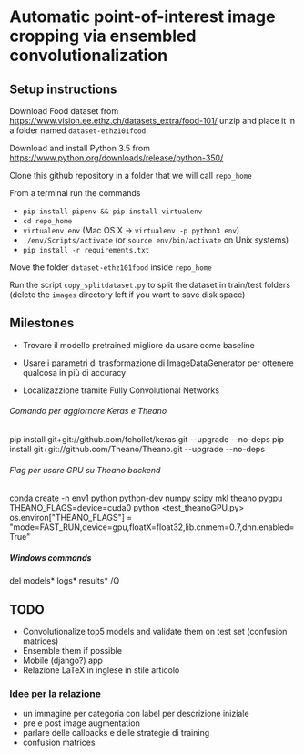 # Automatic point-of-interest image cropping via ensembled convolutionalization

## Setup instructions

Download Food dataset from https://www.vision.ee.ethz.ch/datasets_extra/food-101/ unzip and place it in a folder named `dataset-ethz101food`.

Download and install Python 3.5 from https://www.python.org/downloads/release/python-350/

Clone this github repository in a folder that we will call `repo_home`

From a terminal run the commands
* `pip install pipenv && pip install virtualenv`
* `cd repo_home`
* `virtualenv env` (Mac OS X -> `virtualenv -p python3 env`)
* `./env/Scripts/activate` (or `source env/bin/activate` on Unix systems)
* `pip install -r requirements.txt`

Move the folder `dataset-ethz101food` inside `repo_home`

Run the script `copy_splitdataset.py` to split the dataset in train/test folders (delete the `images` directory left if you want to save disk space)


## Milestones
* Trovare il modello pretrained migliore da usare come baseline 

* Usare i parametri di trasformazione di ImageDataGenerator per ottenere qualcosa in più di accuracy

* Localizazzione tramite Fully Convolutional Networks 

###### Comando per aggiornare Keras e Theano
pip install git+git://github.com/fchollet/keras.git --upgrade --no-deps
pip install git+git://github.com/Theano/Theano.git --upgrade --no-deps

###### Flag per usare GPU su Theano backend
conda create -n env1 python python-dev numpy scipy mkl theano pygpu
THEANO_FLAGS=device=cuda0 python <test_theanoGPU.py>
os.environ["THEANO_FLAGS"] = "mode=FAST_RUN,device=gpu,floatX=float32,lib.cnmem=0.7,dnn.enabled=True"

##### Windows commands
del models\* logs\* results\* /Q

## TODO
* Convolutionalize top5 models and validate them on test set (confusion matrices)
* Ensemble them if possible
* Mobile (django?) app
* Relazione LaTeX in inglese in stile articolo 

### Idee per la relazione
* un immagine per categoria con label per descrizione iniziale
* pre e post image augmentation
* parlare delle callbacks e delle strategie di training 
* confusion matrices
